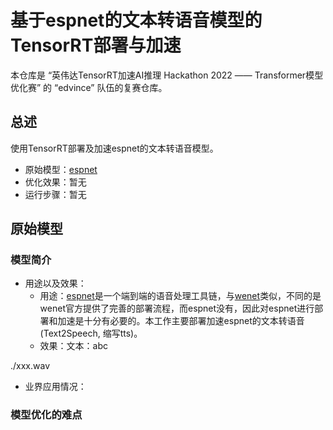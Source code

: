 # 基于espnet的文本转语音模型的TensorRT部署与加速

本仓库是 “英伟达TensorRT加速AI推理 Hackathon 2022 —— Transformer模型优化赛” 的 “edvince” 队伍的复赛仓库。

## 总述

使用TensorRT部署及加速espnet的文本转语音模型。

 - 原始模型：[espnet](https://github.com/espnet/espnet)
 - 优化效果：暂无
 - 运行步骤：暂无

## 原始模型

### 模型简介

 - 用途以及效果：
    - 用途：[espnet](https://github.com/espnet/espnet)是一个端到端的语音处理工具链，与[wenet](https://github.com/wenet-e2e/wenet)类似，不同的是wenet官方提供了完善的部署流程，而espnet没有，因此对espnet进行部署和加速是十分有必要的。本工作主要部署加速espnet的文本转语音(Text2Speech, 缩写tts)。
    - 效果：文本：abc

./xxx.wav

 - 业界应用情况：

### 模型优化的难点

